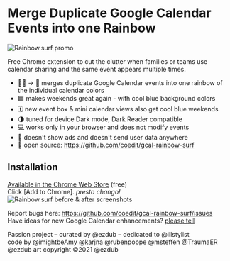 
# Merge Duplicate Google Calendar Events into one Rainbow
![Rainbow.surf promo](images/Rainbow.surf-web.jpg "installation below")  

Free Chrome extension to cut the clutter when families or teams use calendar sharing and the same event appears multiple times.
- 📅📅 → 📅  merges duplicate Google Calendar events into one rainbow of the individual calendar colors 
- 🟦  makes weekends great again - with cool blue background colors
- 🗓  new event box & mini calendar views also get cool blue weekends
- 🌗  tuned for device Dark mode, Dark Reader compatible
- 💻  works only in your browser and does not modify events
- 🚫  doesn't show ads and doesn't send user data anywhere
- 🌼  open source: https://github.com/coedit/gcal-rainbow-surf

## Installation

[Available in the Chrome Web Store](https://chromewebstore.google.com/detail/bdamkdibjdpgnpfpkbelkdngdcbbaeog) (free)  
Click [Add to Chrome]. _presto chango!_  
![Rainbow.surf before & after screenshots](images/Rainbow.surf-shotscape.png "before & after screenshots")   


Report bugs here: https://github.com/coedit/gcal-rainbow-surf/issues  
Have ideas for new Google Calendar enhancements? [please tell](https://github.com/coedit/gcal-rainbow-surf/discussions/categories/ideas)

Passion project – curated by @ezdub – dedicated to @illstylist  
code by @imightbeAmy @karjna @rubenpoppe @msteffen @TraumaER @ezdub
art copyright ©2021 @ezdub  


